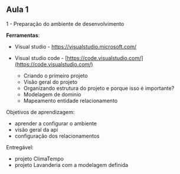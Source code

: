 ## Aula 1

1 - Preparação do ambiente de desenvolvimento

**Ferramentas**:

- Visual studio - https://visualstudio.microsoft.com/
- Visual studio code - [https://code.visualstudio.com/](https://code.visualstudio.com/)

  - Criando o primeiro projeto
  - Visão geral do projeto
  - Organizando estrutura do projeto e porque isso é importante?
  - Modelagem de dominio
  - Mapeamento entidade relacionamento

Objetivos de aprendizagem:

- aprender a configurar o ambiente
- visão geral da api
- configuração dos relacionamentos

Entregável:

- projeto ClimaTempo
- projeto Lavanderia com a modelagem definida
